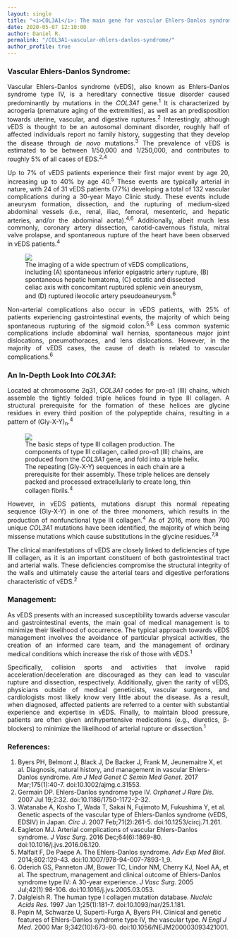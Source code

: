```yaml
---
layout: single
title: "<i>COL3A1</i>: The main gene for vascular Ehlers-Danlos syndrome"
date: 2020-05-07 12:10:00
author: Daniel R.
permalink: "/COL3A1-vascular-ehlers-danlos-syndrome/"
author_profile: true
---
```

### Vascular Ehlers-Danlos Syndrome:

<div style="text-align: justify"><p>Vascular Ehlers-Danlos syndrome (vEDS), also known as Ehlers-Danlos syndrome type IV, is a hereditary connective tissue disorder caused predominantly by mutations in the <i>COL3A1</i> gene.<sup>1</sup> It is characterized by acrogeria (premature aging of the extremities), as well as an predisposition towards uterine, vascular, and digestive ruptures.<sup>2</sup> Interestingly, although vEDS is thought to be an autosomal dominant disorder, roughly half of affected individuals report no family history, suggesting that they develop the disease through <i>de novo</i> mutations.<sup>3</sup> The prevalence of vEDS is estimated to be between 1/50,000 and 1/250,000, and contributes to roughly 5% of all cases of EDS.<sup>2,4</sup></p>

<p>Up to 7% of vEDS patients experience their first major event by age 20, increasing up to 40% by age 40.<sup>5</sup> These events are typically arterial in nature, with 24 of 31 vEDS patients (77%) developing a total of 132 vascular complications during a 30-year Mayo Clinic study. These events include aneurysm formation, dissection, and the rupturing of medium-sized abdominal vessels (i.e., renal, iliac, femoral, mesenteric, and hepatic arteries, and/or the abdominal aorta).<sup>4,6</sup> Additionally, albeit much less commonly, coronary artery dissection, carotid-cavernous fistula, mitral valve prolapse, and spontaneous rupture of the heart have been observed in vEDS patients.<sup>4</sup></p></div>

<figure>
  <img src="https://marlin-prod.literatumonline.com/cms/attachment/4c4e196f-17db-4758-a6b1-dc88fab3333b/gr2_lrg.jpg">
    <figcaption>The imaging of a wide spectrum of vEDS complications, including (A) spontaneous inferior epigastric artery rupture, (B) spontaneous hepatic hematoma, (C) ectatic and dissected celiac axis with concomitant ruptured splenic vein aneurysm, and (D) ruptured ileocolic artery pseudoaneurysm.<sup>6</sup></figcaption>
</figure>

<div style="text-align: justify"><p>Non-arterial complications also occur in vEDS patients, with 25% of patients experiencing gastrointestinal events, the majority of which being spontaneous rupturing of the sigmoid colon.<sup>5,6</sup> Less common systemic complications include abdominal wall hernias, spontaneous major joint dislocations, pneumothoraces, and lens dislocations. However, in the majority of vEDS cases, the cause of death is related to vascular complications.<sup>6</sup></p></div>

### An In-Depth Look Into <i>COL3A1</i>:

<div style="text-align: justify"><p>Located at chromosome 2q31, <i>COL3A1</i> codes for pro-α1 (III) chains, which assemble the tightly folded triple helices found in type III collagen. A structural prerequisite for the formation of these helices are glycine residues in every third position of the polypeptide chains, resulting in a pattern of (Gly-X-Y)<sub>n</sub>.<sup>4</sup></p></div>

<figure>
  <img src="https://marlin-prod.literatumonline.com/cms/attachment/72c04395-3e1c-4ac2-b717-57d100ff730a/gr1_lrg.jpg">
    <figcaption>The basic steps of type III collagen production. The components of type III collagen, called pro-α1 (III) chains, are produced from the <i>COL3A1</i> gene, and fold into a triple helix. The repeating (Gly-X-Y) sequences in each chain are a prerequisite for their assembly. These triple helices are densely packed and processed extracellularly to create long, thin collagen fibrils.<sup>4</sup></figcaption>
</figure>

<div style="text-align: justify"><p>However, in vEDS patients, mutations disrupt this normal repeating sequence (Gly-X-Y) in one of the three monomers, which results in the production of nonfunctional type III collagen.<sup>4</sup> As of 2016, more than 700 unique <i>COL3A1</i> mutations have been identified, the majority of which being missense mutations which cause substitutions in the glycine residues.<sup>7,8</sup></p>

<p>The clinical manifestations of vEDS are closely linked to deficiencies of type III collagen, as it is an important constituent of both gastrointestinal tract and arterial walls. These deficiencies compromise the structural integrity of the walls and ultimately cause the arterial tears and digestive perforations characteristic of vEDS.<sup>2</sup></p></div>

### Management:

<div style="text-align: justify"><p>As vEDS presents with an increased susceptibility towards adverse vascular and gastrointestinal events, the main goal of medical management is to minimize their likelihood of occurrence. The typical approach towards vEDS management involves the avoidance of particular physical activities, the creation of an informed care team, and the management of ordinary medical conditions which increase the risk of those with vEDS.<sup>1</sup></p>

<p>Specifically, collision sports and activities that involve rapid acceleration/deceleration are discouraged as they can lead to vascular rupture and dissection, respectively. Additionally, given the rarity of vEDS, physicians outside of medical geneticists, vascular surgeons, and cardiologists most likely know very little about the disease. As a result, when diagnosed, affected patients are referred to a center with substantial experience and expertise in vEDS. Finally, to maintain blood pressure, patients are often given antihypertensive medications (e.g., diuretics, β-blockers) to minimize the likelihood of arterial rupture or dissection.<sup>1</sup></p></div>

### References:
1. Byers PH, Belmont J, Black J, De Backer J, Frank M, Jeunemaitre X, et al. Diagnosis, natural history, and management in vascular Ehlers-Danlos syndrome. _Am J Med Genet C Semin Med Genet_. 2017 Mar;175(1):40-7. doi:10.1002/ajmg.c.31553.
2. Germain DP. Ehlers-Danlos syndrome type IV. _Orphanet J Rare Dis_. 2007 Jul 19;2:32. doi:10.1186/1750-1172-2-32.
3. Watanabe A, Kosho T, Wada T, Sakai N, Fujimoto M, Fukushima Y, et al. Genetic aspects of the vascular type of Ehlers-Danlos syndrome (vEDS, EDSIV) in Japan. _Circ J_. 2007 Feb;71(2):261-5. doi:10.1253/circj.71.261.
4. Eagleton MJ. Arterial complications of vascular Ehlers-Danlos syndrome. _J Vasc Surg_. 2016 Dec;64(6):1869-80. doi:10.1016/j.jvs.2016.06.120.
5. Malfait F, De Paepe A. The Ehlers-Danlos syndrome. _Adv Exp Med Biol_. 2014;802:129-43. doi:10.1007/978-94-007-7893-1_9.
6. Oderich GS, Panneton JM, Bower TC, Lindor NM, Cherry KJ, Noel AA, et al. The spectrum, management and clinical outcome of Ehlers-Danlos syndrome type IV: A 30-year experience. _J Vasc Surg_. 2005 Jul;42(1):98-106. doi:10.1016/j.jvs.2005.03.053.
7. Dalgleish R. The human type I collagen mutation database. _Nucleic Acids Res_. 1997 Jan 1;25(1):181-7. doi:10.1093/nar/25.1.181.
8. Pepin M, Schwarze U, Superti-Furga A, Byers PH. Clinical and genetic features of Ehlers-Danlos syndrome type IV, the vascular type. _N Engl J Med_. 2000 Mar 9;342(10):673-80. doi:10.1056/NEJM200003093421001.
